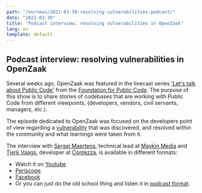 ```yaml
---
path: "/en/news/2021-03-30-resolving-vulnerabilities-podcast/"
date: "2021-03-30"
title: "Podcast interview: resolving vulnerabilities in OpenZaak"
lang: en
template: default
---
```


## Podcast interview: resolving vulnerabilities in OpenZaak

Several weeks ago, OpenZaak was featured in the livecast series ['Let's talk about Public Code'](https://podcast.publiccode.net/) from the [Foundation for Public Code](https://publiccode.net). The purpose of this show is to share stories of codebases that are working with Public Code from different viewpoints, (developers, vendors, civil servants, managers, etc.).

The episode dedicated to OpenZaak was focused on the developers point of view regarding a [vulnerability](https://github.com/publiccodenet/projects/issues/20) that was discovered, and resolved within the community and what learnings were taken from it. 

The interview with [Sergei Maertens](https://github.com/sergei-maertens), technical lead at [Maykin Media](https://github.com/maykinmedia) and [Tjerk Vaags](https://github.com/TjerkVaags), developer at [Contezza](https://contezza.nl/), is available in different formats:

- Watch it on [Youtube](https://www.youtube.com/watch?v=1xojrumKgfA)
- [Periscope](https://www.pscp.tv/w/1gqxvoRWjgwKB)
- [Facebook](https://www.facebook.com/publiccodenet/videos/321846445885858/)
- Or you can just do the old school thing and listen it in [podcast format](https://podcast.publiccode.net/e/3-sergei-maertens-and-tjerk-vaags-openzaak/).
